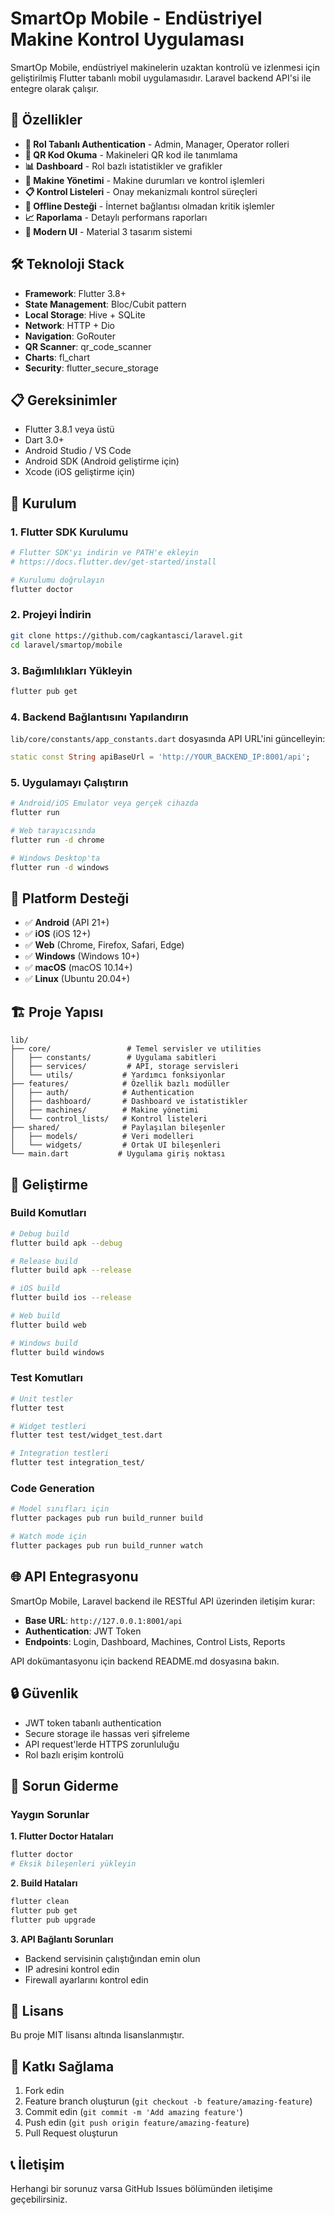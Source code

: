 # SmartOp Mobile - Endüstriyel Makine Kontrol Uygulaması

SmartOp Mobile, endüstriyel makinelerin uzaktan kontrolü ve izlenmesi için geliştirilmiş Flutter tabanlı mobil uygulamasıdır. Laravel backend API'si ile entegre olarak çalışır.

## 🚀 Özellikler

- **🔐 Rol Tabanlı Authentication** - Admin, Manager, Operator rolleri
- **📱 QR Kod Okuma** - Makineleri QR kod ile tanımlama
- **📊 Dashboard** - Rol bazlı istatistikler ve grafikler
- **🤖 Makine Yönetimi** - Makine durumları ve kontrol işlemleri
- **📋 Kontrol Listeleri** - Onay mekanizmalı kontrol süreçleri
- **🔄 Offline Desteği** - İnternet bağlantısı olmadan kritik işlemler
- **📈 Raporlama** - Detaylı performans raporları
- **🎨 Modern UI** - Material 3 tasarım sistemi

## 🛠️ Teknoloji Stack

- **Framework**: Flutter 3.8+
- **State Management**: Bloc/Cubit pattern
- **Local Storage**: Hive + SQLite
- **Network**: HTTP + Dio
- **Navigation**: GoRouter
- **QR Scanner**: qr_code_scanner
- **Charts**: fl_chart
- **Security**: flutter_secure_storage

## 📋 Gereksinimler

- Flutter 3.8.1 veya üstü
- Dart 3.0+
- Android Studio / VS Code
- Android SDK (Android geliştirme için)
- Xcode (iOS geliştirme için)

## 🚦 Kurulum

### 1. Flutter SDK Kurulumu
```bash
# Flutter SDK'yı indirin ve PATH'e ekleyin
# https://docs.flutter.dev/get-started/install

# Kurulumu doğrulayın
flutter doctor
```

### 2. Projeyi İndirin
```bash
git clone https://github.com/cagkantasci/laravel.git
cd laravel/smartop/mobile
```

### 3. Bağımlılıkları Yükleyin
```bash
flutter pub get
```

### 4. Backend Bağlantısını Yapılandırın
`lib/core/constants/app_constants.dart` dosyasında API URL'ini güncelleyin:
```dart
static const String apiBaseUrl = 'http://YOUR_BACKEND_IP:8001/api';
```

### 5. Uygulamayı Çalıştırın
```bash
# Android/iOS Emulator veya gerçek cihazda
flutter run

# Web tarayıcısında
flutter run -d chrome

# Windows Desktop'ta
flutter run -d windows
```

## 📱 Platform Desteği

- ✅ **Android** (API 21+)
- ✅ **iOS** (iOS 12+) 
- ✅ **Web** (Chrome, Firefox, Safari, Edge)
- ✅ **Windows** (Windows 10+)
- ✅ **macOS** (macOS 10.14+)
- ✅ **Linux** (Ubuntu 20.04+)

## 🏗️ Proje Yapısı

```
lib/
├── core/                 # Temel servisler ve utilities
│   ├── constants/        # Uygulama sabitleri
│   ├── services/         # API, storage servisleri
│   └── utils/           # Yardımcı fonksiyonlar
├── features/            # Özellik bazlı modüller
│   ├── auth/            # Authentication
│   ├── dashboard/       # Dashboard ve istatistikler
│   ├── machines/        # Makine yönetimi
│   └── control_lists/   # Kontrol listeleri
├── shared/              # Paylaşılan bileşenler
│   ├── models/          # Veri modelleri
│   └── widgets/         # Ortak UI bileşenleri
└── main.dart           # Uygulama giriş noktası
```

## 🔧 Geliştirme

### Build Komutları
```bash
# Debug build
flutter build apk --debug

# Release build  
flutter build apk --release

# iOS build
flutter build ios --release

# Web build
flutter build web

# Windows build
flutter build windows
```

### Test Komutları
```bash
# Unit testler
flutter test

# Widget testleri
flutter test test/widget_test.dart

# Integration testleri
flutter test integration_test/
```

### Code Generation
```bash
# Model sınıfları için
flutter packages pub run build_runner build

# Watch mode için
flutter packages pub run build_runner watch
```

## 🌐 API Entegrasyonu

SmartOp Mobile, Laravel backend ile RESTful API üzerinden iletişim kurar:

- **Base URL**: `http://127.0.0.1:8001/api`
- **Authentication**: JWT Token
- **Endpoints**: Login, Dashboard, Machines, Control Lists, Reports

API dokümantasyonu için backend README.md dosyasına bakın.

## 🔒 Güvenlik

- JWT token tabanlı authentication
- Secure storage ile hassas veri şifreleme
- API request'lerde HTTPS zorunluluğu
- Rol bazlı erişim kontrolü

## 🐛 Sorun Giderme

### Yaygın Sorunlar

**1. Flutter Doctor Hataları**
```bash
flutter doctor
# Eksik bileşenleri yükleyin
```

**2. Build Hataları**
```bash
flutter clean
flutter pub get
flutter pub upgrade
```

**3. API Bağlantı Sorunları**
- Backend servisinin çalıştığından emin olun
- IP adresini kontrol edin
- Firewall ayarlarını kontrol edin

## 📄 Lisans

Bu proje MIT lisansı altında lisanslanmıştır.

## 🤝 Katkı Sağlama

1. Fork edin
2. Feature branch oluşturun (`git checkout -b feature/amazing-feature`)
3. Commit edin (`git commit -m 'Add amazing feature'`)
4. Push edin (`git push origin feature/amazing-feature`)
5. Pull Request oluşturun

## 📞 İletişim

Herhangi bir sorunuz varsa GitHub Issues bölümünden iletişime geçebilirsiniz.
